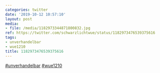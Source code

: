 ```yaml
---
categories: twitter
date: '2019-10-12 10:57:10'
layout: post
media:
- file: /media/1182973344871800832.jpg
ref: https://twitter.com/schwarzlichtwue/status/1182973476539375616
tags:
- unverhandelbar
- wue1210
title: 1182973476539375616
---
```

[#unverhandelbar](/t/unverhandelbar) [#wue1210](/t/wue1210) 